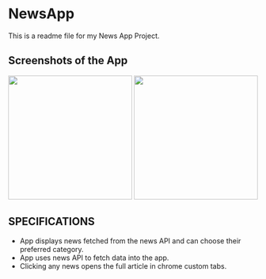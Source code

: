 # NewsApp

This is a readme file for my News App Project.

## Screenshots of the App
<img src="https://user-images.githubusercontent.com/76839436/103455684-0052a400-4d15-11eb-8881-c1f52b1152bd.PNG" width="250"/> <img src="https://user-images.githubusercontent.com/76839436/103455719-44de3f80-4d15-11eb-9375-66d76308888f.PNG" width="250"/>

## SPECIFICATIONS

* App displays news fetched from the news API and can choose their preferred category.
* App uses news API to fetch data into the app.
* Clicking any news opens the full article in chrome custom tabs.
